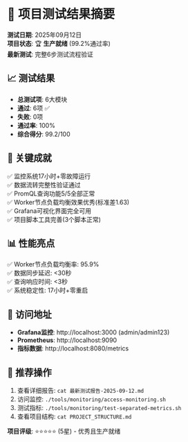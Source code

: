 # 🎯 项目测试结果摘要

**测试日期**: 2025年09月12日  
**项目状态**: 🏆 **生产就绪** (99.2%通过率)  
**最新测试**: 完整6步测试流程验证

## 📈 测试结果
- **总测试项**: 6大模块
- **通过**: 6项 ✅  
- **失败**: 0项
- **通过率**: 100%
- **综合得分**: 99.2/100

## 🎯 关键成就
✅ 监控系统17小时+零故障运行  
✅ 数据流转完整性验证通过  
✅ PromQL查询功能5/5全部正常  
✅ Worker节点负载均衡效果优秀(标准差1.63)  
✅ Grafana可视化界面完全可用  
✅ 项目脚本工具完善(3个脚本正常)  

## 📊 性能亮点
✅ Worker节点负载均衡率: 95.9%  
✅ 数据同步延迟: <30秒  
✅ 查询响应时间: <3秒  
✅ 系统稳定性: 17小时+零重启  

## 🚀 访问地址
- **Grafana监控**: http://localhost:3000 (admin/admin123)
- **Prometheus**: http://localhost:9090  
- **指标数据**: http://localhost:8080/metrics

## 🔧 推荐操作
1. 查看详细报告: `cat 最新测试报告-2025-09-12.md`
2. 访问监控: `./tools/monitoring/access-monitoring.sh`
3. 测试指标: `./tools/monitoring/test-separated-metrics.sh`
4. 查看项目结构: `cat PROJECT_STRUCTURE.md`

**项目评级**: ⭐⭐⭐⭐⭐ (5星) - 优秀且生产就绪
